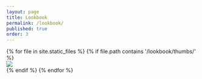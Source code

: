 ```yaml
---
layout: page
title: Lookbook
permalink: /lookbook/
published: true
order: 3
---
```

<div id="lookbook-container" class="grid">
{% for file in site.static_files %}
{% if file.path contains '/lookbook/thumbs/' %}
<div class="lookbook grid-item"><img src="{{file.path}}" style="max-width: 100%;" /></div>
{% endif %}
{% endfor %}
</div>
<script>
    var $grid = $('.grid').imagesLoaded( function() {
        // init Packery after all images have loaded
        $grid.packery({
            itemSelector: '.grid-item',
            gutter: 10
        });
    });
    // $(".grid-item").hover(function() { // Mouse over
    //     $(this).siblings().stop().fadeTo(300, 0.5);
    //     $(this).parent().siblings().stop().fadeTo(300, 0.2); 
    // }, function() { // Mouse out
    // $(this).siblings().stop().fadeTo(300, 1);
    // $(this).parent().siblings().stop().fadeTo(300, 1);
// });
</script>